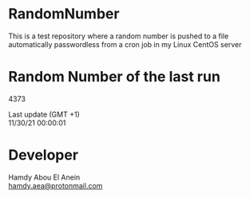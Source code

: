 # RandomNumber    
This is a test repository where a random number is pushed to a file automatically passwordless from a cron job in my Linux CentOS server    
# Random Number of the last run   
4373
      
Last update (GMT +1)    
11/30/21 00:00:01
# Developer    
Hamdy Abou El Anein   
hamdy.aea@protonmail.com
